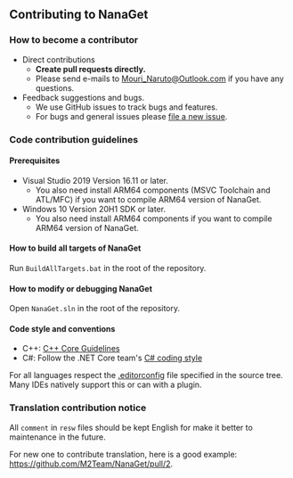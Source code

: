 ﻿## Contributing to NanaGet

### How to become a contributor

- Direct contributions
  - **Create pull requests directly.**
  - Please send e-mails to Mouri_Naruto@Outlook.com if you have any
    questions.
- Feedback suggestions and bugs.
  - We use GitHub issues to track bugs and features.
  - For bugs and general issues please 
    [file a new issue](https://github.com/M2Team/NanaGet/issues/new).

### Code contribution guidelines

#### Prerequisites

- Visual Studio 2019 Version 16.11 or later.
  - You also need install ARM64 components (MSVC Toolchain and ATL/MFC) if you
    want to compile ARM64 version of NanaGet.
- Windows 10 Version 20H1 SDK or later.
  - You also need install ARM64 components if you want to compile ARM64 version
    of NanaGet.

#### How to build all targets of NanaGet

Run `BuildAllTargets.bat` in the root of the repository.

#### How to modify or debugging NanaGet

Open `NanaGet.sln` in the root of the repository.

#### Code style and conventions

- C++: [C++ Core Guidelines](https://github.com/isocpp/CppCoreGuidelines/blob/master/CppCoreGuidelines.md)
- C#: Follow the .NET Core team's [C# coding style](https://github.com/dotnet/corefx/blob/master/Documentation/coding-guidelines/coding-style.md)

For all languages respect the [.editorconfig](https://editorconfig.org/) file 
specified in the source tree. Many IDEs natively support this or can with a 
plugin.

### Translation contribution notice

All `comment` in `resw` files should be kept English for make it better to 
maintenance in the future.

For new one to contribute translation, here is a good example:
https://github.com/M2Team/NanaGet/pull/2.

